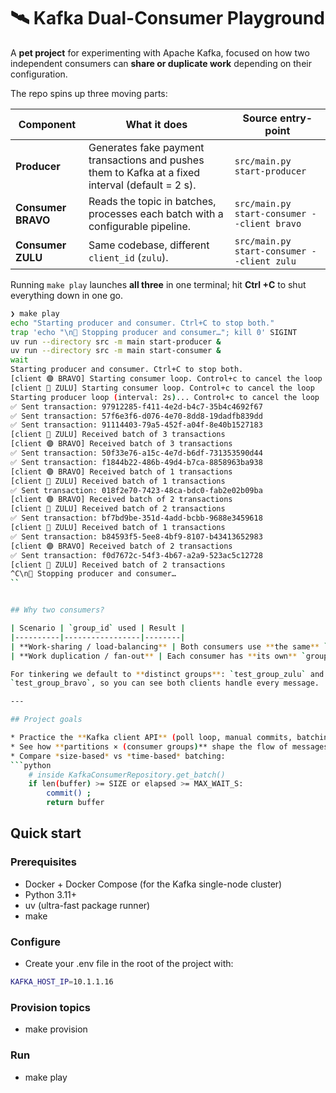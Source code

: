 # 🛰️ Kafka Dual-Consumer Playground

A **pet project** for experimenting with Apache Kafka, focused on how two
independent consumers can **share or duplicate work** depending on their
configuration.

The repo spins up three moving parts:

| Component | What it does | Source entry-point |
|-----------|--------------|--------------------|
| **Producer** | Generates fake payment transactions and pushes them to Kafka at a fixed interval (default = 2 s). | `src/main.py start-producer` |
| **Consumer BRAVO** | Reads the topic in batches, processes each batch with a configurable pipeline. | `src/main.py start-consumer --client bravo` |
| **Consumer ZULU** | Same codebase, different `client_id` (`zulu`). | `src/main.py start-consumer --client zulu` |

Running `make play` launches **all three** in one terminal; hit **Ctrl +C** to
shut everything down in one go.

```bash
❯ make play
echo "Starting producer and consumer. Ctrl+C to stop both."
trap 'echo "\n🛑 Stopping producer and consumer…"; kill 0' SIGINT
uv run --directory src -m main start-producer &
uv run --directory src -m main start-consumer &
wait
Starting producer and consumer. Ctrl+C to stop both.
[client 🟣 BRAVO] Starting consumer loop. Control+c to cancel the loop
[client 🔵 ZULU] Starting consumer loop. Control+c to cancel the loop
Starting producer loop (interval: 2s)... Control+c to cancel the loop
✅ Sent transaction: 97912285-f411-4e2d-b4c7-35b4c4692f67
✅ Sent transaction: 57f6e3f6-d076-4e70-8dd8-19dadfb839dd
✅ Sent transaction: 91114403-79a5-452f-a04f-8e40b1527183
[client 🔵 ZULU] Received batch of 3 transactions
[client 🟣 BRAVO] Received batch of 3 transactions
✅ Sent transaction: 50f33e76-a15c-4e7d-b6df-731353590d44
✅ Sent transaction: f1844b22-486b-49d4-b7ca-8858963ba938
[client 🟣 BRAVO] Received batch of 1 transactions
[client 🔵 ZULU] Received batch of 1 transactions
✅ Sent transaction: 018f2e70-7423-48ca-bdc0-fab2e02b09ba
[client 🟣 BRAVO] Received batch of 2 transactions
[client 🔵 ZULU] Received batch of 2 transactions
✅ Sent transaction: bf7bd9be-351d-4add-bcbb-9688e3459618
[client 🔵 ZULU] Received batch of 1 transactions
✅ Sent transaction: b84593f5-5ee8-4bf9-8107-b43413652983
[client 🟣 BRAVO] Received batch of 2 transactions
✅ Sent transaction: f0d7672c-54f3-4b67-a2a9-523ac5c12728
[client 🔵 ZULU] Received batch of 2 transactions
^C\n🛑 Stopping producer and consumer…
``


## Why two consumers?

| Scenario | `group_id` used | Result |
|----------|-----------------|--------|
| **Work-sharing / load-balancing** | Both consumers use **the same** `group_id`. | Kafka assigns each partition to **one** consumer, so the work is split. |
| **Work duplication / fan-out** | Each consumer has **its own** `group_id`. | Both read **all** partitions, useful for side-effects, auditing, etc. |

For tinkering we default to **distinct groups**: `test_group_zulu` and
`test_group_bravo`, so you can see both clients handle every message.

---

## Project goals

* Practice the **Kafka client API** (poll loop, manual commits, batching).
* See how **partitions × (consumer groups)** shape the flow of messages.
* Compare *size-based* vs *time-based* batching:
```python
    # inside KafkaConsumerRepository.get_batch()
    if len(buffer) >= SIZE or elapsed >= MAX_WAIT_S:
        commit() ; 
        return buffer
```

## Quick start
### Prerequisites

- Docker + Docker Compose (for the Kafka single-node cluster)
- Python 3.11+
- uv (ultra-fast package runner)
- make

### Configure
- Create your .env file in the root of the project with:
```bash
KAFKA_HOST_IP=10.1.1.16
```

### Provision topics
- make provision

### Run
- make play
